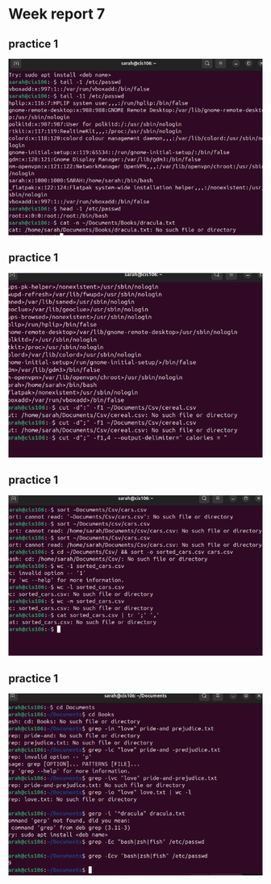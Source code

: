 # Week report 7

## practice 1
![p1](practice1.png)

## practice 1
![p2](practice2.png)

## practice 1
![p3](practice3.png)

## practice 1
![p4](practice4.png)
